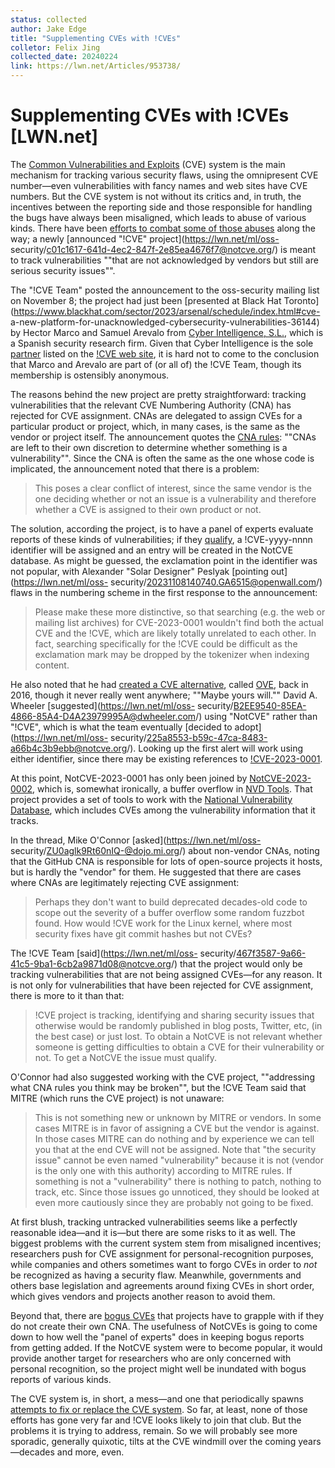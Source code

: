 ```yaml
---
status: collected
author: Jake Edge
title: "Supplementing CVEs with !CVEs"
colletor: Felix Jing
collected_date: 20240224
link: https://lwn.net/Articles/953738/
---
```


# Supplementing CVEs with !CVEs [LWN.net]
The [Common Vulnerabilities and Exploits](https://www.cve.org/) (CVE) system
is the main mechanism for tracking various security flaws, using the
omnipresent CVE number—even vulnerabilities with fancy names and web sites
have CVE numbers. But the CVE system is not without its critics and, in truth,
the incentives between the reporting side and those responsible for handling
the bugs have always been misaligned, which leads to abuse of various kinds.
There have been [efforts to combat some of those
abuses](https://lwn.net/Articles/851849/) along the way; a newly [announced
"!CVE" project](https://lwn.net/ml/oss-
security/c01c1617-641d-4ec2-847f-2e85ea4676f7@notcve.org/) is meant to track
vulnerabilities ""that are not acknowledged by vendors but still are serious
security issues"".

The "!CVE Team" posted the announcement to the oss-security mailing list on
November 8; the project had just been [presented at Black Hat
Toronto](https://www.blackhat.com/sector/2023/arsenal/schedule/index.html#cve-
a-new-platform-for-unacknowledged-cybersecurity-vulnerabilities-36144) by
Hector Marco and Samuel Arevalo from [Cyber Intelligence,
S.L.](https://www.cyberintel.es/), which is a Spanish security research firm.
Given that Cyber Intelligence is the sole
[partner](https://notcve.org/partners.html) listed on the [!CVE web
site](https://notcve.org/), it is hard not to come to the conclusion that
Marco and Arevalo are part of (or all of) the !CVE Team, though its membership
is ostensibly anonymous.

The reasons behind the new project are pretty straightforward: tracking
vulnerabilities that the relevant CVE Numbering Authority (CNA) has rejected
for CVE assignment. CNAs are delegated to assign CVEs for a particular product
or project, which, in many cases, is the same as the vendor or project itself.
The announcement quotes the [CNA
rules](https://cve.mitre.org/cve/cna/CNA_Rules_v3.0.pdf): ""CNAs are left to
their own discretion to determine whether something is a vulnerability"".
Since the CNA is often the same as the one whose code is implicated, the
announcement noted that there is a problem:

> This poses a clear conflict of interest, since the same vendor is the one
> deciding whether or not an issue is a vulnerability and therefore whether a
> CVE is assigned to their own product or not.

The solution, according the project, is to have a panel of experts evaluate
reports of these kinds of vulnerabilities; if they
[qualify](https://notcve.org/faq.html), a !CVE-yyyy-nnnn identifier will be
assigned and an entry will be created in the NotCVE database. As might be
guessed, the exclamation point in the identifier was not popular, with
Alexander "Solar Designer" Peslyak [pointing out](https://lwn.net/ml/oss-
security/20231108140740.GA6515@openwall.com/) flaws in the numbering scheme in
the first response to the announcement:

> Please make these more distinctive, so that searching (e.g. the web or
> mailing list archives) for CVE-2023-0001 wouldn't find both the actual CVE
> and the !CVE, which are likely totally unrelated to each other. In fact,
> searching specifically for the !CVE could be difficult as the exclamation
> mark may be dropped by the tokenizer when indexing content.

He also noted that he had [created a CVE
alternative](https://lwn.net/Articles/679315/), called
[OVE](https://www.openwall.com/ove/), back in 2016, though it never really
went anywhere; ""Maybe yours will."" David A. Wheeler
[suggested](https://lwn.net/ml/oss-
security/B2EE9540-85EA-4866-85A4-D4A23979995A@dwheeler.com/) using "NotCVE"
rather than "!CVE", which is what the team eventually [decided to
adopt](https://lwn.net/ml/oss-
security/225a8553-b59c-47ca-8483-a66b4c3b9ebb@notcve.org/). Looking up the
first alert will work using either identifier, since there may be existing
references to [!CVE-2023-0001](https://notcve.org/view.php?id=!CVE-2023-0001).

At this point, NotCVE-2023-0001 has only been joined by
[NotCVE-2023-0002](https://notcve.org/view.php?id=NotCVE-2023-0002), which is,
somewhat ironically, a buffer overflow in [NVD
Tools](https://github.com/facebookincubator/nvdtools). That project provides a
set of tools to work with the [National Vulnerability
Database](https://nvd.nist.gov/), which includes CVEs among the vulnerability
information that it tracks.

In the thread, Mike O'Connor [asked](https://lwn.net/ml/oss-
security/ZU0aglk9Rt60nIQ-@dojo.mi.org/) about non-vendor CNAs, noting that the
GitHub CNA is responsible for lots of open-source projects it hosts, but is
hardly the "vendor" for them. He suggested that there are cases where CNAs are
legitimately rejecting CVE assignment:

> Perhaps they don't want to build deprecated decades-old code to scope out
> the severity of a buffer overflow some random fuzzbot found. How would !CVE
> work for the Linux kernel, where most security fixes have git commit hashes
> but not CVEs?

The !CVE Team [said](https://lwn.net/ml/oss-
security/467f3587-9a66-41c5-9ba1-6cb2a9871d08@notcve.org/) that the project
would only be tracking vulnerabilities that are not being assigned CVEs—for
any reason. It is not only for vulnerabilities that have been rejected for CVE
assignment, there is more to it than that:

> !CVE project is tracking, identifying and sharing security issues that
> otherwise would be randomly published in blog posts, Twitter, etc, (in the
> best case) or just lost. To obtain a NotCVE is not relevant whether someone
> is getting difficulties to obtain a CVE for their vulnerability or not. To
> get a NotCVE the issue must qualify.

O'Connor had also suggested working with the CVE project, ""addressing what
CNA rules you think may be broken"", but the !CVE Team said that MITRE (which
runs the CVE project) is not unaware:

> This is not something new or unknown by MITRE or vendors. In some cases
> MITRE is in favor of assigning a CVE but the vendor is against. In those
> cases MITRE can do nothing and by experience we can tell you that at the end
> CVE will not be assigned. Note that "the security issue" cannot be even
> named "vulnerability" because it is not (vendor is the only one with this
> authority) according to MITRE rules. If something is not a "vulnerability"
> there is nothing to patch, nothing to track, etc. Since those issues go
> unnoticed, they should be looked at even more cautiously since they are
> probably not going to be fixed.

At first blush, tracking untracked vulnerabilities seems like a perfectly
reasonable idea—and it is—but there are some risks to it as well. The biggest
problems with the current system stem from misaligned incentives; researchers
push for CVE assignment for personal-recognition purposes, while companies and
others sometimes want to forgo CVEs in order to _not_ be recognized as having
a security flaw. Meanwhile, governments and others base legislation and
agreements around fixing CVEs in short order, which gives vendors and projects
another reason to avoid them.

Beyond that, there are [bogus CVEs](https://lwn.net/Articles/944209/) that
projects have to grapple with if they do not create their own CNA. The
usefulness of NotCVEs is going to come down to how well the "panel of experts"
does in keeping bogus reports from getting added. If the NotCVE system were to
become popular, it would provide another target for researchers who are only
concerned with personal recognition, so the project might well be inundated
with bogus reports of various kinds.

The CVE system is, in short, a mess—and one that periodically spawns [attempts
to fix or replace the CVE
system](https://lwn.net/Security/Index/#Bug_reporting-CVE). So far, at least,
none of those efforts has gone very far and !CVE looks likely to join that
club. But the problems it is trying to address, remain. So we will probably
see more sporadic, generally quixotic, tilts at the CVE windmill over the
coming years—decades and more, even.


